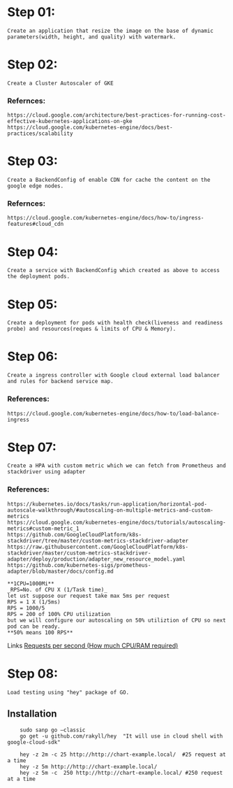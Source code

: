 # Step 01:
    Create an application that resize the image on the base of dynamic parameters(width, height, and quality) with watermark.

# Step 02: 
    Create a Cluster Autoscaler of GKE

### Refernces: 
    https://cloud.google.com/architecture/best-practices-for-running-cost-effective-kubernetes-applications-on-gke
    https://cloud.google.com/kubernetes-engine/docs/best-practices/scalability

# Step 03:
    Create a BackendConfig of enable CDN for cache the content on the google edge nodes.

### Refernces:
    https://cloud.google.com/kubernetes-engine/docs/how-to/ingress-features#cloud_cdn

# Step 04: 
    Create a service with BackendConfig which created as above to access the deployment pods.

# Step 05: 
    Create a deployment for pods with health check(liveness and readiness probe) and resources(reques & limits of CPU & Memory).

# Step 06:
    Create a ingress controller with Google cloud external load balancer and rules for backend service map.

### References:
    https://cloud.google.com/kubernetes-engine/docs/how-to/load-balance-ingress

# Step 07:
    Create a HPA with custom metric which we can fetch from Prometheus and stackdriver using adapter

### References:
    https://kubernetes.io/docs/tasks/run-application/horizontal-pod-autoscale-walkthrough/#autoscaling-on-multiple-metrics-and-custom-metrics
    https://cloud.google.com/kubernetes-engine/docs/tutorials/autoscaling-metrics#custom-metric_1
    https://github.com/GoogleCloudPlatform/k8s-stackdriver/tree/master/custom-metrics-stackdriver-adapter
    https://raw.githubusercontent.com/GoogleCloudPlatform/k8s-stackdriver/master/custom-metrics-stackdriver-adapter/deploy/production/adapter_new_resource_model.yaml
    https://github.com/kubernetes-sigs/prometheus-adapter/blob/master/docs/config.md

    **1CPU=1000Mi**
    _RPS=No. of CPU X (1/Task time)_
    let ust suppose our request take max 5ms per request
    RPS = 1 X (1/5ms)
    RPS = 1000/5
    RPS = 200 of 100% CPU utilization
    but we will configure our autoscaling on 50% utiliztion of CPU so next pod can be ready.
    **50% means 100 RPS**
Links
    [Requests per second (How much CPU/RAM required)](https://www.linkedin.com/pulse/requests-per-second-how-much-cpuram-required-rishi-kumar "Throughput")

# Step 08: 
    Load testing using "hey" package of GO.
## Installation
        sudo sanp go –classic
        go get -u github.com/rakyll/hey  "It will use in cloud shell with google-cloud-sdk"

        hey -z 2m -c 25 http://http://chart-example.local/  #25 request at a time
        hey -z 5m http://http://chart-example.local/ 
        hey -z 5m -c  250 http://http://chart-example.local/ #250 request at a time 

